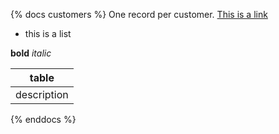 {% docs customers %}
One record per customer.
[This is a link](google.com)

* this is a list

**bold** _italic_

|table|
|-----|
|description|

{% enddocs %}

